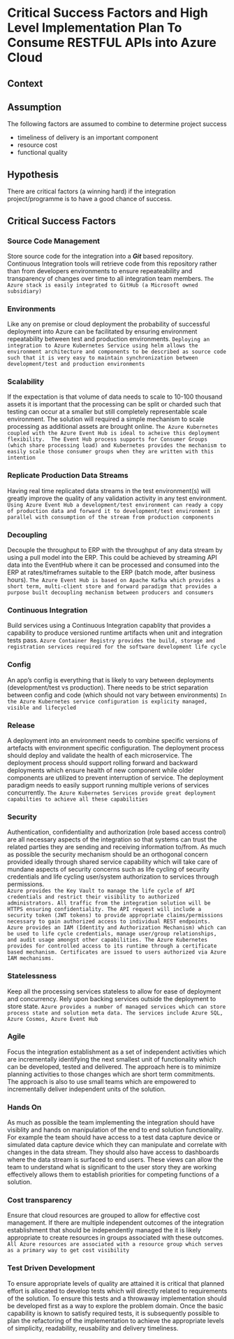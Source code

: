 # Critical Success Factors and High Level Implementation Plan To Consume RESTFUL APIs into Azure Cloud

## Context


## Assumption

The following factors are assumed to combine to determine project success
- timeliness of delivery is an important component
- resource cost
- functional quality

## Hypothesis

There are critical factors (a winning hard) if the integration project/programme is to have a good chance of success.

## Critical Success Factors

### Source Code Management 
Store source code for the integration into a ***Git*** based repository.  Continuous Integration tools will retrieve code from this repository rather than from developers environments to ensure repeateability and transparency of changes over time to all integration team members.
`The Azure stack is easily integrated to GitHub (a Microsoft owned subsidiary)` 

### Environments
Like any on premise or cloud deployment the probability of successful deployment into Azure can be
facilitated by ensuring environment repeatability between test and production environments.
`Deploying an integration to Azure Kubernetes Service using helm allows the environment architecture and components to be described as source code such that it is very easy to maintain synchronization between development/test and production environments`

### Scalability
If the expectation is that volume of data needs to scale to 10-100 thousand assets it is important that the processing can be split or charded such that testing can occur at a smaller but still completely representable scale environment.
The solution will required a simple mechanism to scale processing as additional assets are brought online.
`The Azure Kubernetes coupled with the Azure Event Hub is ideal to acheive this deployment flexibility.  The Event Hub process supports for Consumer Groups (which share processing load) and Kubernetes provides the mechanism to easily scale those consumer groups when they are written with this intention`

### Replicate Production Data Streams 
Having real time replicated data streams in the test environment(s) will greatly improve
the quality of any validation activity in any test environment.
`Using Azure Event Hub a development/test environment can ready a copy of production data and forward it to development/test environment in parallel with consumption of the stream from production components`

### Decoupling
Decouple the throughput to ERP with the throughput of any data stream by using a pull model into the ERP.
This could be achieved by streaming API data into the EventHub where it can be processed and consumed into the ERP
at rates/timeframes suitable to the ERP (batch mode, after business hours).
`The Azure Event Hub is based on Apache Kafka which provides a short term, multi-client store and forward paradigm that provides a purpose built decoupling mechanism between producers and consumers`

### Continuous Integration
Build services using a Continuous Integration capablity that provides a capability to produce versioned runtime artifacts when unit and integration tests pass.
`Azure Container Registry provides the build, storage and registration services required for the software development life cycle`

### Config
An app’s config is everything that is likely to vary between deployments (development/test vs production).  There needs to be strict separation between config and code (which should not vary between environments)
`In the Azure Kubernetes service configuration is explicity managed, visible and lifecycled`

### Release
A deployment into an environment needs to combine specific versions of artefacts with environment specific configuration. The deployment process should deploy and validate the health of each microservice.  The deployment process should support rolling forward and backward deployments which ensure health of new component while older components are utilized to prevent interruption of service.  The deployment paradigm needs to easily support running multiple verions of services concurrently.
`The Azure Kubernetes Services provide great deployment capabilties to achieve all these capabilities`

### Security
Authentication, confidentiality and authorization (role based access control) are all necessary aspects of the integration so that systems can trust the related parties they are sending and receiving information to/from. As much as possible the security mechanism should be an orthogonal concern provided ideally through shared service capability which will take care of mundane aspects of security concerns such as life cycling of security credentials and life cycling user/system authorization to services through permissions.  
`
Azure provides the Key Vault to manage the life cycle of API credentials and restrict their visibility to authorized administrators.
All traffic from the integration solution will be HTTPS ensuring confidentiality.
The API request will include a security token (JWT tokens) to provide appropriate claims/permissions necessary to gain authorized access to individual REST endpoints. 
Azure provides an IAM (Identity and Authorization Mechanism) which can be used to life cycle credentials, manage user/group relationships, and audit usage amongst other capabilities.
The Azure Kubernetes provides for controlled access to its runtime through a certificate based mechanism. Certificates are issued to users authorized via Azure IAM mechanisms.
`

### Statelessness
Keep all the processing services stateless to allow for ease of deployment and concurrency.  Rely upon backing services outside the deployment to store state.
`Azure provides a number of managed services which can store process state and solution meta data. The services include Azure SQL,  Azure Cosmos, Azure Event Hub`  

### Agile
Focus the integration establishment as a set of independent activities which are incrementally identifying the next smallest unit of functionality which can be developed, tested and delivered.  The approach here is to minimize planning activities to those changes which are short term commitments.  The approach is also to use small teams which are empowered to incrementally deliver independent units of the solution.

### Hands On
As much as possible the team implementing the integration should have visiblity and hands on manipulation of the end to end solution functionality.
For example the team should have access to a test data capture device or simulated data capture device which they can manipulate and correlate with changes in the data stream.  They should also have access to dashboards where the data stream is surfaced to end users.
These views can allow the team to understand what is significant to the user story they are working effectively allows them to establish priorities for competing functions of a solution.

### Cost transparency
Ensure that cloud resources are grouped to allow for effective cost management.  If there are multiple independent outcomes of the integration establishment that should be independently managed the it is likely appropriate to create resources in groups associated with these outcomes.
`All Azure resources are associated with a resource group which serves as a primary way to get cost visibility`

### Test Driven Development
To ensure appropriate levels of quality are attained it is critical that planned effort is allocated to develop tests which will directly related to requirements of the solution.  To ensure this tests and a throwaway implementation should be developed first as a way to explore the problem domain.  Once the basic capability is known to satisfy required tests, it is subsequently possible to plan the refactoring of the implementation to achieve the appropriate levels of simplicity, readability, reusability and delivery timeliness. 

